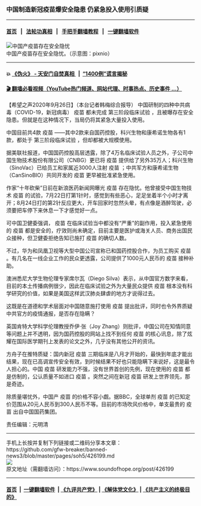 ### 中国制造新冠疫苗爆安全隐患 仍紧急投入使用引质疑
------------------------

#### [首页](https://github.com/gfw-breaker/banned-news3/blob/master/README.md) &nbsp;&nbsp;|&nbsp;&nbsp; [法轮功真相](https://github.com/begood0513/basic/blob/master/README.md)  &nbsp;&nbsp;|&nbsp;&nbsp; [手把手翻墙教程](https://github.com/gfw-breaker/guides/wiki)  &nbsp;&nbsp;|&nbsp;&nbsp; [一键翻墙软件](https://github.com/gfw-breaker/nogfw/blob/master/README.md)  



<div><img alt="中国产疫苗存在安全隐忧" src="https://img.soundofhope.org/2020-07/1594130041432.jpg"/>
<br/><figcaption class="caption">
 中国产疫苗存在安全隐忧。（示意图：pixnio）
</figcaption></div><hr/>

#### 💥 [《伪火》 - 天安门自焚真相 ](http://158.247.195.190:10000/videos/blog/weihuo.html)&nbsp; |&nbsp; [“1400例”谎言揭秘  ](http://158.247.195.190:10000/videos/blog/jiexi1400.html)

#### [ 🎬  翻墙必看视频（YouTube热门频道、网站代理、时事热点、历史事件 ...）](https://github.com/gfw-breaker/links/blob/master/banned.md)

<div><div class="Content__Wrapper sc-1bvya0-0 grZQxZ">
 <p class="meta-top">
  <span class="meta">
   【希望之声2020年9月26日】（本台记者韩梅综合报导）
  </span>
  中国研制的四种中共病毒（COVID-19，新冠病毒）
  <ok href="/term/19628">
   疫苗
  </ok>
  都未完成
  <ok href="/term/385015">
   第三阶段临床试验
  </ok>
  ，且被曝存在安全隐患。但就是在这种情况下，当局仍将其紧急大量投入使用。
 </p>
 <p>
  中国目前共4款
  <ok href="/term/19628">
   疫苗
  </ok>
  ——其中2款来自国药控股，科兴生物和康希诺生物各有1款，都处于
  <ok href="/term/385015">
   第三阶段临床试验
  </ok>
  ，但却都被大规模使用。
 </p>
 <div class="AD_Embed__Wrap-sc-1xslmin-0 igMuqX module desktop">
  <div>
  </div>
 </div>
 <p>
  据美联社报道，中国国药控股高层透露，除了4万名临床试验人员之外，子公司中国生物技术股份有限公司（CNBG）更已将
  <ok href="/term/19628">
   疫苗
  </ok>
  提供给了另外35万人；科兴生物（SinoVac）已给员工和家属近3000人注射
  <ok href="/term/19628">
   疫苗
  </ok>
  ；中共军方和康希诺生物（CanSinoBIO）共同开发的
  <ok href="/term/19628">
   疫苗
  </ok>
  更早被批准紧急使用。
 </p>
 <p>
  作家“十年砍柴”日前在新浪医药新闻网曝光
  <ok href="/term/19628">
   疫苗
  </ok>
  存在隐忧。他曾接受中国生物技术
  <ok href="/term/19628">
   疫苗
  </ok>
  的试验，7月22日打第1针时，感觉到有些恶心，足足坐着半个小时才离开；8月24日打的第2针反应更大，开车回家时忽然头晕，有点像是酒醉驾驶，必须要把车停下来休息一下才感觉好一点。
 </p>
 <p>
  可中国卫健委强调，
  <ok href="/term/19628">
   疫苗
  </ok>
  在临床试验当中都没有“严重”的副作用，投入紧急使用的
  <ok href="/term/19628">
   疫苗
  </ok>
  都是安全的，疗效则尚未确定，目前主要是医护或海关人员、商务出国民众接种，但卫健委拒绝告知已施打
  <ok href="/term/19628">
   疫苗
  </ok>
  的确切人数。
 </p>
 <p>
  不过，华为和凤凰卫视等大型中国公司宣称已和国药控股合作，为员工购买
  <ok href="/term/19628">
   疫苗
  </ok>
  。有几名在一线企业工作的民众更透露，公司提供了1000元人民币的
  <ok href="/term/19628">
   疫苗
  </ok>
  接种补助。
 </p>
 <p>
  澳洲悉尼大学生物伦理专家席尔瓦（Diego Silva）表示，从中国官方数字来看，目前的本土传播病例很少，因此在临床试验之外为大量民众提供
  <ok href="/term/19628">
   疫苗
  </ok>
  根本没有科学研究的价值，如果是美国这样武汉肺炎肆虐的地方才说得过去。
 </p>
 <p>
  这既是在道德和学术层面对中国随意施打使用
  <ok href="/term/19628">
   疫苗
  </ok>
  提出批评，同时也令外界质疑中共官方的疫情通报，是否存在隐瞒？
 </p>
 <p>
  英国肯特大学科学伦理教授乔伊·张（Joy Zhang）则批评，中国公司在知情同意等问题上并不透明，因为国药控股的网站上找不到任何
  <ok href="/term/19628">
   疫苗
  </ok>
  的核心讯息，除了炫耀在国际医学期刊上发表的论文之外，几乎没有其他公开的资讯。
 </p>
 <p>
  方舟子在推特质疑：国内新冠
  <ok href="/term/19628">
   疫苗
  </ok>
  三期临床是八月才开始的，最快到年底才能出结果，现在已高调宣传安全有效，到时候结果不好也只能隐瞒下来说好，这是最令人担心的。中国
  <ok href="/term/19628">
   疫苗
  </ok>
  研发能力不强，没有世界首创的先例，现在使用的
  <ok href="/term/19628">
   疫苗
  </ok>
  都是仿制的，公认质量不如进口
  <ok href="/term/19628">
   疫苗
  </ok>
  。突然之间在新冠
  <ok href="/term/19628">
   疫苗
  </ok>
  研发上世界领先，那是奇迹。
 </p>
 <p>
  除质量堪忧外，中国产
  <ok href="/term/19628">
   疫苗
  </ok>
  的价格不容小觑。据BBC，全球单剂
  <ok href="/term/19628">
   疫苗
  </ok>
  的已知定价范围从20元人民币到300人民币不等。目前的市场吹风价格中，单支最贵的
  <ok href="/term/19628">
   疫苗
  </ok>
  出自中国国药集团。
 </p>
 <p class="meta-btm">
  责任编辑：元明清
 </p>
</div>
</div>
<hr/>
手机上长按并复制下列链接或二维码分享本文章：<br/>
https://github.com/gfw-breaker/banned-news3/blob/master/pages/soh5/426199.md <br/>
<a href='https://github.com/gfw-breaker/banned-news3/blob/master/pages/soh5/426199.md'><img src='https://github.com/gfw-breaker/banned-news3/blob/master/pages/soh5/426199.md.png'/></a> <br/>
原文地址（需翻墙访问）：https://www.soundofhope.org/post/426199


------------------------
#### [首页](https://github.com/gfw-breaker/banned-news3/blob/master/README.md) &nbsp;|&nbsp; [一键翻墙软件](https://github.com/gfw-breaker/nogfw/blob/master/README.md) &nbsp;| [《九评共产党》](https://github.com/gfw-breaker/9ping.md/blob/master/README.md#九评之一评共产党是什么) | [《解体党文化》](https://github.com/gfw-breaker/jtdwh.md/blob/master/README.md) | [《共产主义的终极目的》](https://github.com/gfw-breaker/gczydzjmd.md/blob/master/README.md)


<img src='http://gfw-breaker.win/banned-news3/pages/soh5/426199.md' width='0px' height='0px'/>